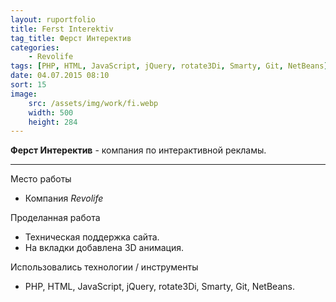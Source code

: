 ```yaml
---
layout: ruportfolio
title: Ferst Interektiv
tag_title: Ферст Интеректив
categories:
    - Revolife
tags: [PHP, HTML, JavaScript, jQuery, rotate3Di, Smarty, Git, NetBeans]
date: 04.07.2015 08:10
sort: 15
image: 
    src: /assets/img/work/fi.webp 
    width: 500
    height: 284
---
```


**Ферст Интеректив** - компания по интерактивной рекламы.

---

Место работы

* Компания _Revolife_

Проделанная работа

* Техническая поддержка сайта.
* На вкладки добавлена 3D анимация.

Использовались технологии / инструменты

* PHP, HTML, JavaScript, jQuery, rotate3Di, Smarty, Git, NetBeans.
